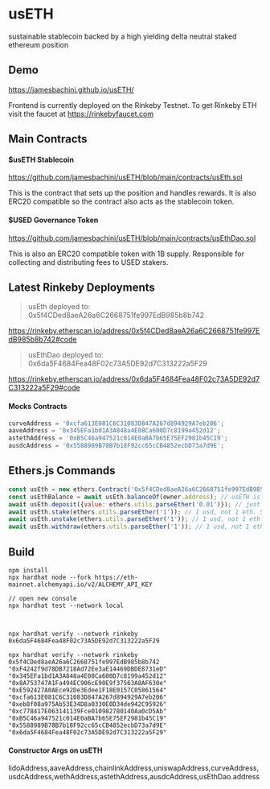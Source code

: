 # usETH
sustainable stablecoin backed by a high yielding delta neutral staked ethereum position

## Demo

https://jamesbachini.github.io/usETH/

Frontend is currently deployed on the Rinkeby Testnet.
To get Rinkeby ETH visit the faucet at https://rinkebyfaucet.com

## Main Contracts

#### $usETH Stablecoin
https://github.com/jamesbachini/usETH/blob/main/contracts/usEth.sol

This is the contract that sets up the position and handles rewards. It is also ERC20 compatible so the contract also acts as the stablecoin token.

#### $USED Governance Token
https://github.com/jamesbachini/usETH/blob/main/contracts/usEthDao.sol

This is also an ERC20 compatible token with 1B supply. Responsible for collecting and distributing fees to USED stakers.

## Latest Rinkeby Deployments

> usEth deployed to: 0x5f4CDed8aeA26a6C2668751fe997EdB985b8b742

https://rinkeby.etherscan.io/address/0x5f4CDed8aeA26a6C2668751fe997EdB985b8b742#code

> usEthDao deployed to: 0x6da5F4684Fea48F02c73A5DE92d7C313222a5F29

https://rinkeby.etherscan.io/address/0x6da5F4684Fea48F02c73A5DE92d7C313222a5F29#code


#### Mocks Contracts

```javascript
curveAddress = '0xcfa613E081C6C31083D847A267d894929A7eb206';
aaveAddress = '0x345EFa1bd1A3A848a4E08Ca600D7c8199a452d12';
astethAddress = '0xB5C46a947521c014E0aBA7b65E75EF2981b45C19';
ausdcAddress = '0x5588989B78B7b18F92cc65cCB4852ecbD73a7d9E';
```

## Ethers.js Commands
```javascript
const usEth = new ethers.Contract('0x5f4CDed8aeA26a6C2668751fe997EdB985b8b742', './abis/useth.json', ethers.provider);
const usEthBalance = await usEth.balanceOf(owner.address); // usETH is an ERC20 token, check balance
await usEth.deposit({value: ethers.utils.parseEther('0.01')}); // just send ETH with transaction, no arguments
await usEth.stake(ethers.utils.parseEther('1')); // 1 usd, not 1 eth. Still has 18 decimals
await usEth.unstake(ethers.utils.parseEther('1')); // 1 usd, not 1 eth. Still has 18 decimals
await usEth.withdraw(ethers.utils.parseEther('1')); // 1 usd, not 1 eth. Still has 18 decimals
```

## Build

```shell
npm install
npx hardhat node --fork https://eth-mainnet.alchemyapi.io/v2/ALCHEMY_API_KEY

// open new console
npx hardhat test --network local



npx hardhat verify --network rinkeby 0x6da5F4684Fea48F02c73A5DE92d7C313222a5F29

npx hardhat verify --network rinkeby 0x5f4CDed8aeA26a6C2668751fe997EdB985b8b742 "0xF4242f9d78DB7218Ad72Ee3aE14469DBDE8731eD" "0x345EFa1bd1A3A848a4E08Ca600D7c8199a452d12" "0x8A753747A1Fa494EC906cE90E9f37563A8AF630e" "0xE592427A0AEce92De3Edee1F18E0157C05861564" "0xcfa613E081C6C31083D847A267d894929A7eb206" "0xeb8f08a975Ab53E34D8a0330E0D34de942C95926" "0xc778417E063141139Fce010982780140Aa0cD5Ab" "0xB5C46a947521c014E0aBA7b65E75EF2981b45C19" "0x5588989B78B7b18F92cc65cCB4852ecbD73a7d9E" "0x6da5F4684Fea48F02c73A5DE92d7C313222a5F29"
```
#### Constructor Args on usETH

lidoAddress,aaveAddress,chainlinkAddress,uniswapAddress,curveAddress,usdcAddress,wethAddress,astethAddress,ausdcAddress,usEthDao.address